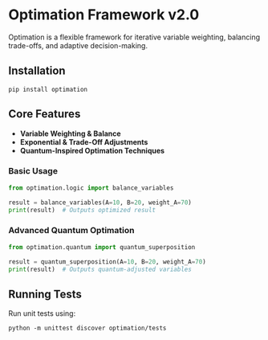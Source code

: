 # Optimation Framework v2.0

Optimation is a flexible framework for iterative variable weighting, balancing trade-offs, and adaptive decision-making.

## Installation

```
pip install optimation
```

## Core Features
- **Variable Weighting & Balance**
- **Exponential & Trade-Off Adjustments**
- **Quantum-Inspired Optimation Techniques**

### **Basic Usage**
```python
from optimation.logic import balance_variables

result = balance_variables(A=10, B=20, weight_A=70)
print(result)  # Outputs optimized result
```

### **Advanced Quantum Optimation**
```python
from optimation.quantum import quantum_superposition

result = quantum_superposition(A=10, B=20, weight_A=70)
print(result)  # Outputs quantum-adjusted variables
```

## Running Tests
Run unit tests using:
```
python -m unittest discover optimation/tests
```

